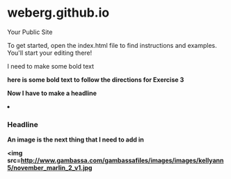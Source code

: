 weberg.github.io
=====================

Your Public Site

To get started, open the index.html file to find instructions and examples. You'll start your editing there!

I need to make some bold text

<b>here is some bold text to follow the directions for Exercise 3<b>

Now I have to make a headline

<li> <h3>Headline</h3></li>

An image is the next thing that I need to add in


<img src=http://www.gambassa.com/gambassafiles/images/images/kellyann5/november_marlin_2_v1.jpg</li>
